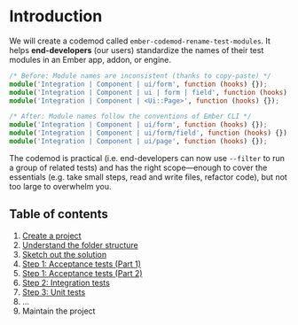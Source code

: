 # Introduction

We will create a codemod called `ember-codemod-rename-test-modules`. It helps **end-developers** (our users) standardize the names of their test modules in an Ember app, addon, or engine.

```ts
/* Before: Module names are inconsistent (thanks to copy-paste) */
module('Integration | Component | ui/form', function (hooks) {});
module('Integration | Component | ui | form | field', function (hooks) {});
module('Integration | Component | <Ui::Page>', function (hooks) {});
```

```ts
/* After: Module names follow the conventions of Ember CLI */
module('Integration | Component | ui/form', function (hooks) {});
module('Integration | Component | ui/form/field', function (hooks) {});
module('Integration | Component | ui/page', function (hooks) {});
```

The codemod is practical (i.e. end-developers can now use `--filter` to run a group of related tests) and has the right scope—enough to cover the essentials (e.g. take small steps, read and write files, refactor code), but not too large to overwhelm you.


## Table of contents

1. [Create a project](./01-create-a-project.md)
1. [Understand the folder structure](./02-understand-the-folder-structure.md)
1. [Sketch out the solution](./03-sketch-out-the-solution.md)
1. [Step 1: Acceptance tests (Part 1)](./04-step-1-acceptance-tests-part-1.md)
1. [Step 1: Acceptance tests (Part 2)](./05-step-1-acceptance-tests-part-2.md)
1. [Step 2: Integration tests](./06-step-2-integration-tests.md)
1. [Step 3: Unit tests](./07-step-3-unit-tests.md)
1. ...
1. Maintain the project
